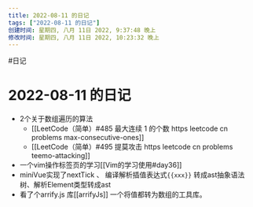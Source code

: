```yaml
---
title: 2022-08-11 的日记
tags: ["2022-08-11 的日记"]
创建时间: 星期四, 八月 11日 2022, 9:37:48 晚上
修改时间: 星期四, 八月 11日 2022, 10:23:32 晚上
---
```

#日记

# 2022-08-11 的日记

- 2个关于数组遍历的算法
	- [[LeetCode（简单）#485 最大连续 1 的个数 https leetcode cn problems max-consecutive-ones]]
	- [[LeetCode（简单）#495 提莫攻击 https leetcode cn problems teemo-attacking]]
- 一个vim操作标签页的学习[[Vim的学习使用#day36]]
- miniVue实现了nextTick 、 编译解析插值表达式`{{xxx}}` 转成ast抽象语法树、解析Element类型转成ast
- 看了个arrify.js 库[[arrifyJs]] 一个将值都转为数组的工具库。